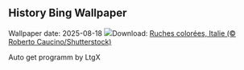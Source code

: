 ## History Bing Wallpaper
Wallpaper date: 2025-08-18
![](https://www.bing.com/th?id=OHR.ColorfulBeehives_FR-FR5685260580_UHD.jpg&w=1000)Download: [Ruches colorées, Italie (© Roberto Caucino/Shutterstock)](https://www.bing.com/th?id=OHR.ColorfulBeehives_FR-FR5685260580_UHD.jpg)

Auto get programm by LtgX
